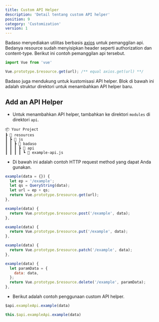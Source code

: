 ```yaml
---
title: Custom API Helper
description: 'Detail tentang custom API helper'
position: 9
category: 'Customization'
version: 1
---
```


Badaso menyediakan utilitas berbasis [axios](https://github.com/axios/axios) untuk pemanggilan api. Bedanya resource sudah menyisipkan header seperti authorization dan content-type. Berikut ini contoh pemanggilan api tersebut.

```js
import Vue from 'vue'

Vue.prototype.$resource.get(url); /** equal axios.get(url) **/
```

Badaso juga mendukung untuk kustomisasi API helper. Blok di bawah ini adalah struktur direktori untuk menambahkan API helper baru.

## Add an API Helper

- Untuk menambahkan API helper, tambahkan ke direktori `modules` di direktori `api`.

```
📦 Your Project
┣ 📂 resources
┃ ┣ 📂 js
┃ ┃ ┣ 📂 badaso
┃ ┃ ┃ ┣ 📂 api
┃ ┃ ┃ ┃ ┗ 📜 example-api.js
```

- Di bawah ini adalah contoh HTTP request method yang dapat Anda gunakan.

```js
example(data = {}) {
  let ep = '/example';
  let qs = QueryString(data);
  let url = ep + qs;
  return Vue.prototype.$resource.get(url);
},
```

```js
example(data) {
  return Vue.prototype.$resource.post('/example', data);
},
```

```js
example(data) {
  return Vue.prototype.$resource.put('/example', data);
},
```

```js
example(data) {
  return Vue.prototype.$resource.patch('/example', data);
},
```

```js
example(data) {
  let paramData = {
    data: data,
  };
  return Vue.prototype.$resource.delete('/example', paramData);
},
```

- Berikut adalah contoh penggunaan custom API helper.

```js
$api.exampleApi.example(data)
```

```js
this.$api.exampleApi.example(data)
```
